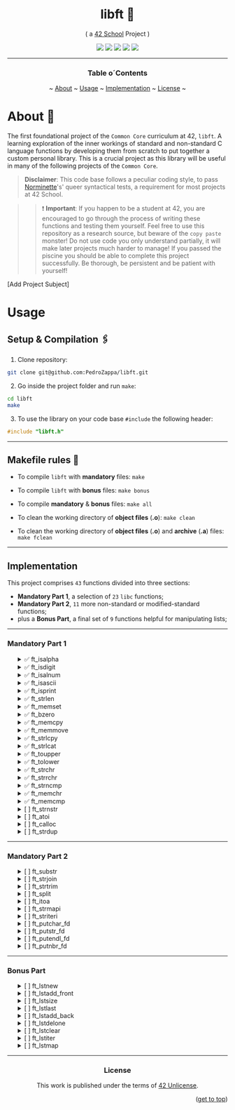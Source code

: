 <a name="readme-top"></a>
<div align="center">
<h1>libft 📔</h1>

<p>( a <a href="https://github.com/42School" target="_blank">42 School</a> Project )</p>

<p>
    <img src="https://img.shields.io/badge/score-...%20%2F%20100-success?style=for-the-badge" />
    <img src="https://img.shields.io/github/repo-size/PedroZappa/libft?style=for-the-badge&logo=github">
    <img src="https://img.shields.io/github/languages/count/PedroZappa/libft?style=for-the-badge&logo=" />
    <img src="https://img.shields.io/github/languages/top/PedroZappa/libft?style=for-the-badge" />
    <img src="https://img.shields.io/github/last-commit/PedroZappa/libft?style=for-the-badge" />
</p>

___

<h3 align=center>Table o´Contents</h3>
	<p>
		~
		<a href="#about">About</a> ~
		<a href="#usage">Usage</a> ~
		<a href="#implementation">Implementation</a> ~
		<a href="#license">License</a> ~
	</p>
<div/>



<div align=left>

# About 📌

The first foundational project of the `Common Core` curriculum at 42, `libft`. A learning exploration of the inner workings of standard and non-standard C language functions by developing them from scratch to put together a custom personal library. This is a crucial project as this library will be useful in many of the following projects of the `Common Core`.

> **Disclaimer**: This code base follows a peculiar coding style, to pass [Norminette](https://github.com/42School/norminette)'s' queer syntactical tests, a requirement for most projects at 42 School.

>> ❗ **Important**: If you happen to be a student at 42, you are encouraged to go through the process of writing these functions and testing them yourself. Feel free to use this repository as a research source, but beware of the `copy paste` monster! Do not use code you only understand partially, it will make later projects much harder to manage! If you passed the piscine you should be able to complete this project successfully. Be thorough, be persistent and be patient with yourself!

[Add Project Subject]

# Usage

## Setup & Compilation 🖇️

1. Clone repository:

```sh
git clone git@github.com:PedroZappa/libft.git
```

2. Go inside the project folder and run `make`:

```sh
cd libft
make
```

3. To use the library on your code base `#include` the following header:

```c
#include "libft.h"
```

___
## Makefile rules 📃

- To compile `libft` with **mandatory** files: `make`

- To compile `libft` with **bonus** files: `make bonus`

- To compile **mandatory** & **bonus** files: `make all`

- To clean the working directory of **object files** (**.o**): `make clean`

- To clean the working directory of **object files** (**.o**) and **archive** (**.a**) files: `make fclean`

___
## Implementation

This project comprises `43` functions divided into three sections:
- **Mandatory Part 1**, a selection of `23` `libc` functions;
- **Mandatory Part 2**, `11` more non-standard or modified-standard functions;
- plus a **Bonus Part**, a final set of `9` functions helpful for manipulating lists;

___
### Mandatory Part 1

<ul>
<details>
	<summary> ✅ ft_isalpha</summary>
	<p>...</p>
</details>
<details>
	<summary> ✅ ft_isdigit</summary>
	<p>...</p>
</details>
<details>
	<summary> ✅ ft_isalnum</summary>
	<p>...</p>
</details>
<details>
	<summary> ✅ ft_isascii</summary>
	<p>...</p>
</details>
<details>
	<summary> ✅ ft_isprint</summary>
	<p>...</p>
</details>
<details>
	<summary> ✅ ft_strlen</summary>
	<p>...</p>
</details>
<details>
	<summary> ✅ ft_memset</summary>
	<p>...</p>
</details>
<details>
	<summary> ✅ ft_bzero</summary>
	<p>...</p>
</details>
<details>
	<summary> ✅ ft_memcpy</summary>
	<p>...</p>
</details>
<details>
	<summary> ✅ ft_memmove</summary>
	<p>...</p>
</details>
<details>
	<summary> ✅ ft_strlcpy</summary>
	<p>...</p>
</details>
<details>
	<summary> ✅ ft_strlcat</summary>
	<p>...</p>
</details>
<details>
	<summary> ✅ ft_toupper</summary>
	<p>...</p>
</details>
<details>
	<summary> ✅ ft_tolower</summary>
	<p>...</p>
</details>
<details>
	<summary> ✅ ft_strchr</summary>
	<p>...</p>
</details>
<details>
	<summary> ✅ ft_strrchr</summary>
	<p>...</p>
</details>
<details>
	<summary> ✅ ft_strncmp</summary>
	<p>...</p>
</details>
<details>
	<summary> ✅ ft_memchr</summary>
	<p>...</p>
</details>
<details>
	<summary> ✅ ft_memcmp</summary>
	<p>...</p>
</details>
<details>
	<summary> [ ] ft_strnstr</summary>
	<p>...</p>
</details>
<details>
	<summary> [ ] ft_atoi</summary>
	<p>...</p>
</details>
<details>
	<summary> [ ] ft_calloc</summary>
	<p>...</p>
</details>
<details>
	<summary> [ ] ft_strdup</summary>
	<p>...</p>
</details>
</ul>

___

### Mandatory Part 2

<ul>
<details>
	<summary> [ ] ft_substr</summary>
	<p>...</p>
</details>
<details>
	<summary> [ ] ft_strjoin</summary>
	<p>...</p>
</details>
<details>
	<summary> [ ] ft_strtrim</summary>
	<p>...</p>
</details>
<details>
	<summary> [ ] ft_split</summary>
	<p>...</p>
</details>
<details>
	<summary> [ ] ft_itoa</summary>
	<p>...</p>
</details>
<details>
	<summary> [ ] ft_strmapi</summary>
	<p>...</p>
</details>
<details>
	<summary> [ ] ft_striteri</summary>
	<p>...</p>
</details>
<details>
	<summary> [ ] ft_putchar_fd</summary>
	<p>...</p>
</details>
<details>
	<summary> [ ] ft_putstr_fd</summary>
	<p>...</p>
</details>
<details>
	<summary> [ ] ft_putendl_fd</summary>
	<p>...</p>
</details>
<details>
	<summary> [ ] ft_putnbr_fd</summary>
	<p>...</p>
</details>
</ul>

___
### Bonus Part

<ul>
<details>
	<summary> [ ] ft_lstnew</summary>
	<p>...</p>
</details>
<details>
	<summary> [ ] ft_lstadd_front</summary>
	<p>...</p>
</details>
<details>
	<summary> [ ] ft_lstsize</summary>
	<p>...</p>
</details>
<details>
	<summary> [ ] ft_lstlast</summary>
	<p>...</p>
</details>
<details>
	<summary> [ ] ft_lstadd_back</summary>
	<p>...</p>
</details>
<details>
	<summary> [ ] ft_lstdelone</summary>
	<p>...</p>
</details>
<details>
	<summary> [ ] ft_lstclear</summary>
	<p>...</p>
</details>
<details>
	<summary> [ ] ft_lstiter</summary>
	<p>...</p>
</details>
<details>
	<summary> [ ] ft_lstmap</summary>
	<p>...</p>
</details>
</ul>
</div>

___

### License

This work is published under the terms of <a href="https://github.com/PedroZappa/libft/blob/master/LICENSE">42 Unlicense</a>.

<p align="right">(<a href="#readme-top">get to top</a>)</p>
